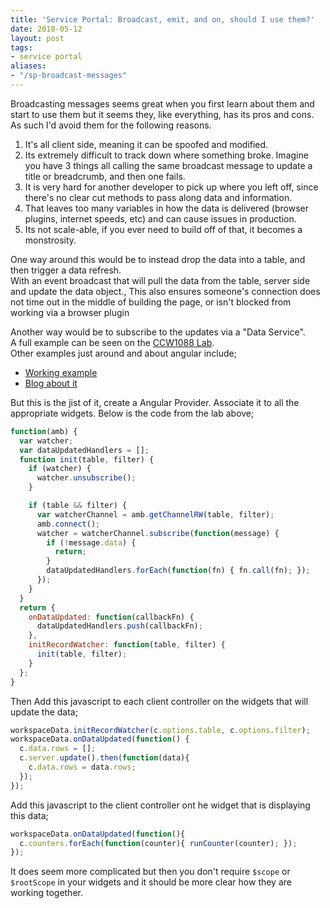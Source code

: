 ```yaml
---
title: 'Service Portal: Broadcast, emit, and on, should I use them?'
date: 2018-05-12
layout: post
tags:
- service portal
aliases:
- "/sp-broadcast-messages"
---
```

Broadcasting messages seems great when you first learn about them and start to use them but it seems they, like everything, has its pros and cons.  As such I'd avoid them for the following reasons.

<!--more-->

1. It's all client side, meaning it can be spoofed and modified.
1. Its extremely difficult to track down where something broke.  Imagine you have 3 things all calling the same broadcast message to update a title or breadcrumb, and then one fails.
1. It is very hard for another developer to pick up where you left off, since there's no clear cut methods to pass along data and information.
1. That leaves too many variables in how the data is delivered (browser plugins, internet speeds, etc) and can cause issues in production.
1. Its not scale-able, if you ever need to build off of that, it becomes a monstrosity.

One way around this would be to instead drop the data into a table, and then trigger a data refresh.  
With an event broadcast that will pull the data from the table, server side and update the data object.,
This also ensures someone's connection does not time out in the middle of building the page, or isn't blocked from working via a browser plugin

Another way would be to subscribe to the updates via a "Data Service".  
A full example can be seen on the [CCW1088 Lab](https://developer.servicenow.com/app.do#!/creatorcon/CCW1088/creatorcon_18_CCW1088_5_sharing_data_and_events).  
Other examples just around and about angular include;

- [Working example](https://jsfiddle.net/jeremylikness/zba74rk3/)
- [Blog about it](https://csharperimage.jeremylikness.com/2014/12/the-top-5-mistakes-angularjs-developers.html)

But this is the jist of it, create a Angular Provider.  Associate it to all the appropriate widgets.  Below is the code from the lab above;

```js
function(amb) {
  var watcher;
  var dataUpdatedHandlers = [];
  function init(table, filter) {
    if (watcher) {
      watcher.unsubscribe();
    }

    if (table && filter) {
      var watcherChannel = amb.getChannelRW(table, filter);
      amb.connect();
      watcher = watcherChannel.subscribe(function(message) {
        if (!message.data) {
          return;
        }
        dataUpdatedHandlers.forEach(function(fn) { fn.call(fn); });
      });
    }
  }
  return {
    onDataUpdated: function(callbackFn) {
      dataUpdatedHandlers.push(callbackFn);
    },
    initRecordWatcher: function(table, filter) {
      init(table, filter);
    }
  };
}
```

Then Add this javascript to each client controller on the widgets that will update the data;

```js
workspaceData.initRecordWatcher(c.options.table, c.options.filter);
workspaceData.onDataUpdated(function() {
  c.data.rows = [];
  c.server.update().then(function(data){
    c.data.rows = data.rows;
  });
});
```

Add this javascript to the client controller ont he widget that is displaying this data;

```js
workspaceData.onDataUpdated(function(){
  c.counters.forEach(function(counter){ runCounter(counter); });
});
```

It does seem more complicated but then you don't require `$scope` or `$rootScope` in your widgets and it should be more clear how they are working together.